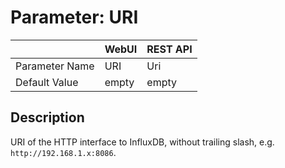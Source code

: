 # Parameter: URI

|                   | WebUI               | REST API
|:---               |:---                 |:----
| Parameter Name    | URI                 | Uri
| Default Value     | empty               | empty


## Description

URI of the HTTP interface to InfluxDB, without trailing slash, 
e.g. `http://192.168.1.x:8086`.
